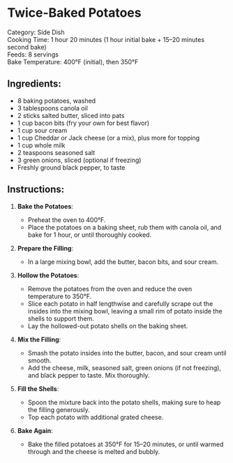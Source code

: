 # Twice-Baked Potatoes

Category: Side Dish  
Cooking Time: 1 hour 20 minutes (1 hour initial bake + 15–20 minutes second bake)  
Feeds: 8 servings  
Bake Temperature: 400°F (initial), then 350°F  

## Ingredients:
- 8 baking potatoes, washed  
- 3 tablespoons canola oil  
- 2 sticks salted butter, sliced into pats  
- 1 cup bacon bits (fry your own for best flavor)  
- 1 cup sour cream  
- 1 cup Cheddar or Jack cheese (or a mix), plus more for topping  
- 1 cup whole milk  
- 2 teaspoons seasoned salt  
- 3 green onions, sliced (optional if freezing)  
- Freshly ground black pepper, to taste  

## Instructions:
1. **Bake the Potatoes**:  
   - Preheat the oven to 400°F.  
   - Place the potatoes on a baking sheet, rub them with canola oil, and bake for 1 hour, or until thoroughly cooked.  

2. **Prepare the Filling**:  
   - In a large mixing bowl, add the butter, bacon bits, and sour cream.  

3. **Hollow the Potatoes**:  
   - Remove the potatoes from the oven and reduce the oven temperature to 350°F.  
   - Slice each potato in half lengthwise and carefully scrape out the insides into the mixing bowl, leaving a small rim of potato inside the shells to support them.  
   - Lay the hollowed-out potato shells on the baking sheet.  

4. **Mix the Filling**:  
   - Smash the potato insides into the butter, bacon, and sour cream until smooth.  
   - Add the cheese, milk, seasoned salt, green onions (if not freezing), and black pepper to taste. Mix thoroughly.  

5. **Fill the Shells**:  
   - Spoon the mixture back into the potato shells, making sure to heap the filling generously.  
   - Top each potato with additional grated cheese.  

6. **Bake Again**:  
   - Bake the filled potatoes at 350°F for 15–20 minutes, or until warmed through and the cheese is melted and bubbly.  